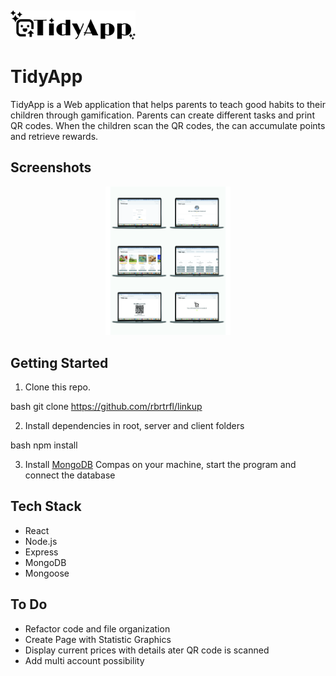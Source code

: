 

<p align="center">
<img src="" width="200px">
</p>

<img src="client/src/assets/logo.png" width="200px">

# TidyApp

TidyApp is a Web application that helps parents to teach good habits to their children through gamification. Parents can create different tasks and print QR codes. When the children scan the QR codes, the can accumulate points and retrieve rewards. 

## Screenshots
<p align="center">
<img src="client/src/assets/TidyApp-computer-mock.jpg" width="200px">
</p>

## Getting Started 

1. Clone this repo.

bash git clone https://github.com/rbrtrfl/linkup
    

2. Install dependencies in root, server and client folders

bash npm install

3. Install [MongoDB](https://www.mongodb.com/products/compass) Compas on your machine, start the program and connect the database 

## Tech Stack
* React
* Node.js
* Express
* MongoDB
* Mongoose

## To Do
<ul>
<li>Refactor code and file organization</li>
<li>Create Page with Statistic Graphics</li>
<li>Display current prices with details ater QR code is scanned</li>
<li>Add multi account possibility</li>
</ul>